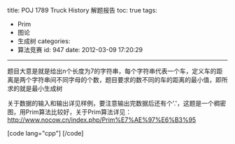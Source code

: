 title: POJ 1789 Truck History 解题报告
toc: true
tags:
  - Prim
  - 图论
  - 生成树
categories:
  - 算法竞赛
id: 947
date: 2012-03-09 17:20:29
---

题目大意是就是给出n个长度为7的字符串，每个字符串代表一个车，定义车的距离是两个字符串间不同字母的个数，题目要求的数不同的车的距离的最小值，即所求的就是最小生成树

关于数据的输入和输出详见样例，要注意输出完数据后还有个'.'，这题是一个稠密图，用Prim算法比较好，关于Prim算法详见：
http://www.nocow.cn/index.php/Prim%E7%AE%97%E6%B3%95

[code lang="cpp"]
[/code]
